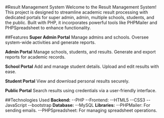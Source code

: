 #Result Management System
Welcome to the Result Management System! This project is designed to streamline academic result processing with dedicated portals for super admin, admin, multiple schools, students, and the public. Built with PHP, it incorporates powerful tools like PHPMailer and PHPSpreadsheet to enhance functionality.

##Features
**Super Admin Portal**
Manage admins and schools.
Oversee system-wide activities and generate reports.

**Admin Portal**
Manage schools, students, and results.
Generate and export reports for academic records.

**School Portal**
Add and manage student details.
Upload and edit results with ease.

**Student Portal**
View and download personal results securely.

**Public Portal**
Search results using credentials via a user-friendly interface.

##Technologies Used
**Backend:**
--PHP
--Frontend:
--HTML5
--CSS3
--JavaScript
--bootstrap
**Database:**
--MySQL
**Libraries:**
--PHPMailer: For sending emails.
--PHPSpreadsheet: For managing spreadsheet operations.
